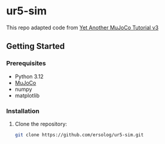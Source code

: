 # ur5-sim

This repo adapted code from [Yet Another MuJoCo Tutorial v3](https://github.com/sjchoi86/yet-another-mujoco-tutorial-v3/blob/main/notebook/06_planning_ur5e.ipynb)

## Getting Started

### Prerequisites

- Python 3.12
- [MuJoCo](https://mujoco.org/)
- numpy
- matplotlib
### Installation

1. Clone the repository:
   ```bash
   git clone https://github.com/ersolog/ur5-sim.git

